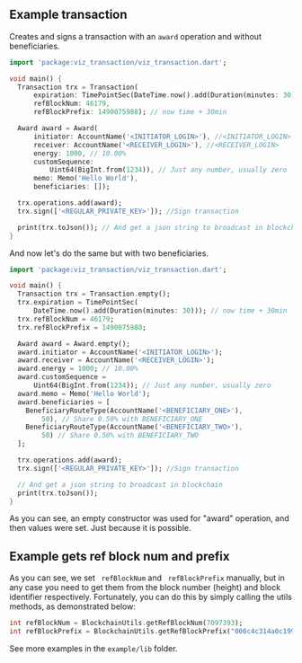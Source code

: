## Example transaction

Creates and signs a transaction with an ``award`` operation and without beneficiaries.

```dart
import 'package:viz_transaction/viz_transaction.dart';

void main() {
  Transaction trx = Transaction(
      expiration: TimePointSec(DateTime.now().add(Duration(minutes: 30))),
      refBlockNum: 46179,
      refBlockPrefix: 1490075988); // now time + 30min

  Award award = Award(
      initiator: AccountName('<INITIATOR_LOGIN>'), //<INITIATOR_LOGIN>
      receiver: AccountName('<RECEIVER_LOGIN>'), //<RECEIVER_LOGIN>
      energy: 1000, // 10.00%
      customSequence:
          Uint64(BigInt.from(1234)), // Just any number, usually zero
      memo: Memo('Hello World'),
      beneficiaries: []);

  trx.operations.add(award);
  trx.sign(['<REGULAR_PRIVATE_KEY>']); //Sign transaction

  print(trx.toJson()); // And get a json string to broadcast in blockchain
}
```

And now let's do the same but with two beneficiaries.

```dart
import 'package:viz_transaction/viz_transaction.dart';

void main() {
  Transaction trx = Transaction.empty();
  trx.expiration = TimePointSec(
      DateTime.now().add(Duration(minutes: 30))); // now time + 30min
  trx.refBlockNum = 46179;
  trx.refBlockPrefix = 1490075988;

  Award award = Award.empty();
  award.initiator = AccountName('<INITIATOR_LOGIN>');
  award.receiver = AccountName('<RECEIVER_LOGIN>');
  award.energy = 1000; // 10.00%
  award.customSequence =
      Uint64(BigInt.from(1234)); // Just any number, usually zero
  award.memo = Memo('Hello World');
  award.beneficiaries = [
    BeneficiaryRouteType(AccountName('<BENEFICIARY_ONE>'),
        50), // Share 0.50% with BENEFICIARY_ONE
    BeneficiaryRouteType(AccountName('<BENEFICIARY_TWO>'),
        50) // Share 0.50% with BENEFICIARY_TWO
  ];

  trx.operations.add(award);
  trx.sign(['<REGULAR_PRIVATE_KEY>']); //Sign transaction

  // And get a json string to broadcast in blockchain
  print(trx.toJson());
}
```

As you can see, an empty constructor was used for "award" operation, and then values were set. Just because it is possible.

## Example gets ref block num and prefix

As you can see, we set `` refBlockNum`` and `` refBlockPrefix`` manually, 
but in any case you need to get them from the block number (height)
and block identifier respectively. Fortunately, you can do this by simply calling the utils methods, 
as demonstrated below:

```dart
int refBlockNum = BlockchainUtils.getRefBlockNum(7097393);
int refBlockPrefix = BlockchainUtils.getRefBlockPrefix("006c4c314a0c19918caa3187abdebfeeb56724b1");
```

See more examples in the ``example/lib`` folder.